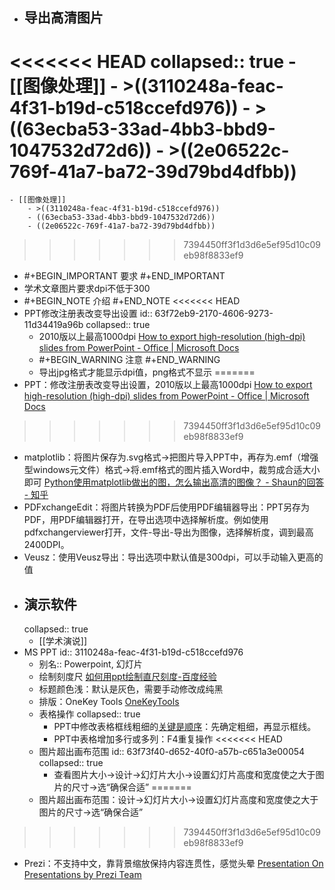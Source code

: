 - ## 导出高清图片
<<<<<<< HEAD
  collapsed:: true
	- [[图像处理]]
		- >((3110248a-feac-4f31-b19d-c518ccefd976))
		- >((63ecba53-33ad-4bb3-bbd9-1047532d72d6))
		- >((2e06522c-769f-41a7-ba72-39d79bd4dfbb))
=======
	- [[图像处理]]
		- >((3110248a-feac-4f31-b19d-c518ccefd976))
		- ((63ecba53-33ad-4bb3-bbd9-1047532d72d6))
		- ((2e06522c-769f-41a7-ba72-39d79bd4dfbb))
>>>>>>> 7394450ff3f1d3d6e5ef95d10c09eb98f8833ef9
- #+BEGIN_IMPORTANT
  要求
  #+END_IMPORTANT
- 学术文章图片要求dpi不低于300
- #+BEGIN_NOTE
  介绍
  #+END_NOTE
<<<<<<< HEAD
- PPT修改注册表改变导出设置
  id:: 63f72eb9-2170-4606-9273-11d34419a96b
  collapsed:: true
	- 2010版以上最高1000dpi [How to export high-resolution (high-dpi) slides from PowerPoint - Office | Microsoft Docs](https://docs.microsoft.com/en-us/office/troubleshoot/powerpoint/change-export-slide-resolution)
	- #+BEGIN_WARNING
	  注意
	  #+END_WARNING
	- 导出jpg格式才能显示dpi值，png格式不显示
=======
- PPT：修改注册表改变导出设置，2010版以上最高1000dpi [How to export high-resolution (high-dpi) slides from PowerPoint - Office | Microsoft Docs](https://docs.microsoft.com/en-us/office/troubleshoot/powerpoint/change-export-slide-resolution)
>>>>>>> 7394450ff3f1d3d6e5ef95d10c09eb98f8833ef9
- matplotlib：将图片保存为.svg格式->把图片导入PPT中，再存为.emf（增强型windows元文件）格式->将.emf格式的图片插入Word中，裁剪成合适大小即可 [Python使用matplotlib做出的图，怎么输出高清的图像？ - Shaun的回答 - 知乎](https://www.zhihu.com/question/50975356/answer/2092969593)
- PDFxchangeEdit：将图片转换为PDF后使用PDF编辑器导出：PPT另存为PDF，用PDF编辑器打开，在导出选项中选择解析度。例如使用pdfxchangerviewer打开，文件-导出-导出为图像，选择解析度，调到最高2400DPI。
- Veusz：使用Veusz导出：导出选项中默认值是300dpi，可以手动输入更高的值
- ## 演示软件
  collapsed:: true
	- [[学术演说]]
- MS PPT
  id:: 3110248a-feac-4f31-b19d-c518ccefd976
	- 别名:: Powerpoint, 幻灯片
	- 绘制刻度尺 [如何用ppt绘制直尺刻度-百度经验](https://jingyan.baidu.com/article/e52e3615a1d08c40c60c5132.html)
	- 标题颜色浅：默认是灰色，需要手动修改成纯黑
	- 排版：OneKey Tools [OneKeyTools](http://oktools.xyz/)
	- 表格操作
	  collapsed:: true
		- PPT中修改表格框线粗细的[关键是顺序](https://zhidao.baidu.com/question/343141671.html)：先确定粗细，再显示框线。
		- PPT中表格增加多行或多列：F4重复操作
<<<<<<< HEAD
	- 图片超出画布范围
	  id:: 63f73f40-d652-40f0-a57b-c651a3e00054
	  collapsed:: true
		- 查看图片大小->设计->幻灯片大小->设置幻灯片高度和宽度使之大于图片的尺寸->选“确保合适”
=======
	- 图片超出画布范围：设计->幻灯片大小->设置幻灯片高度和宽度使之大于图片的尺寸->选“确保合适”
>>>>>>> 7394450ff3f1d3d6e5ef95d10c09eb98f8833ef9
- Prezi：不支持中文，靠背景缩放保持内容连贯性，感觉头晕 [Presentation On Presentations by Prezi Team](https://prezi.com/mkg9y_pl1cxd/presentation-on-presentations/)
